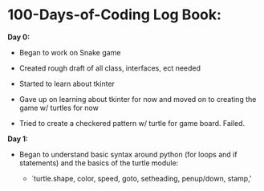# 100-Days-of-Coding Log Book:

**Day 0:**

- Began to work on Snake game
- Created rough draft of all class, interfaces, ect needed
- Started to learn about tkinter 

- Gave up on learning about tkinter for now and moved on to creating the game w/ turtles for now
- Tried to create a checkered pattern w/ turtle for game board. Failed.

**Day 1:**

- Began to understand basic syntax around python (for loops and if statements) and the basics of the turtle module:

    - `turtle.shape, color, speed, goto, setheading, penup/down, stamp,'
    